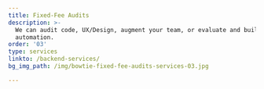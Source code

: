 ```yaml
---
title: Fixed-Fee Audits
description: >-
  We can audit code, UX/Design, augment your team, or evaluate and build
  automation.
order: '03'
type: services
linkto: /backend-services/
bg_img_path: /img/bowtie-fixed-fee-audits-services-03.jpg

---
```

